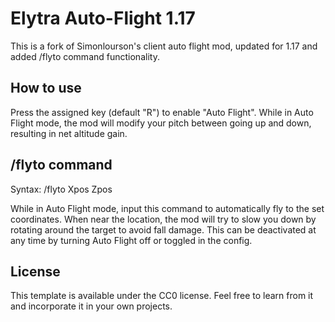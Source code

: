 # Elytra Auto-Flight 1.17

This is a fork of Simonlourson's client auto flight mod, updated for 1.17 and added /flyto command functionality.

## How to use

Press the assigned key (default "R") to enable "Auto Flight". While in Auto Flight mode, the mod will modify your pitch between going up and down, resulting in net altitude gain.

## /flyto command
Syntax: /flyto Xpos Zpos

While in Auto Flight mode, input this command to automatically fly to the set coordinates. When near the location, the mod will try to slow you down by rotating around the target to avoid fall damage. This can be deactivated at any time by turning Auto Flight off or toggled in the config.

## License

This template is available under the CC0 license. Feel free to learn from it and incorporate it in your own projects.
